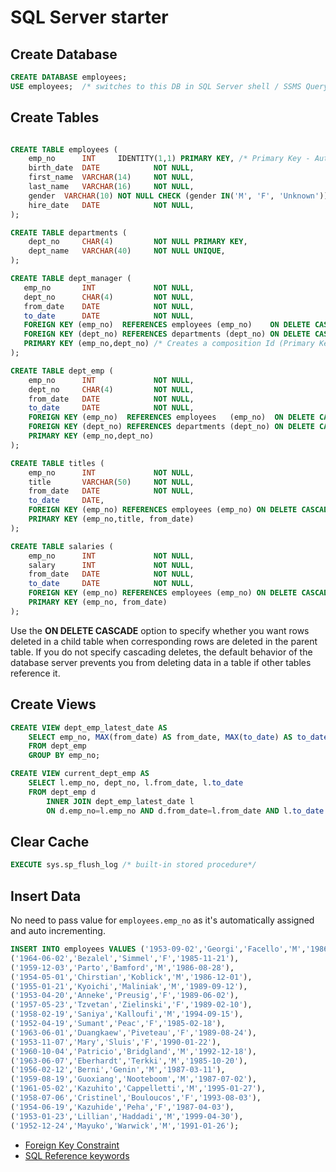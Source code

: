 # SQL Server starter

## Create Database

```sql
CREATE DATABASE employees; 
USE employees;  /* switches to this DB in SQL Server shell / SSMS Query window */
```


## Create Tables

```sql

CREATE TABLE employees (
    emp_no      INT		IDENTITY(1,1) PRIMARY KEY, /* Primary Key - Auto Incrementing with each insert */
    birth_date  DATE            NOT NULL,
    first_name  VARCHAR(14)     NOT NULL,
    last_name   VARCHAR(16)     NOT NULL,
    gender	VARCHAR(10)	NOT NULL CHECK (gender IN('M', 'F', 'Unknown')), /* Accepts only these values, like MYSQL Enum */
    hire_date   DATE            NOT NULL,
);

CREATE TABLE departments (
    dept_no     CHAR(4)         NOT NULL PRIMARY KEY,
    dept_name   VARCHAR(40)     NOT NULL UNIQUE,
);

CREATE TABLE dept_manager (
   emp_no       INT             NOT NULL,
   dept_no      CHAR(4)         NOT NULL,
   from_date    DATE            NOT NULL,
   to_date      DATE            NOT NULL,
   FOREIGN KEY (emp_no)  REFERENCES employees (emp_no)    ON DELETE CASCADE, /* Links Primary and Foreign Keys */
   FOREIGN KEY (dept_no) REFERENCES departments (dept_no) ON DELETE CASCADE,
   PRIMARY KEY (emp_no,dept_no) /* Creates a composition Id (Primary Key from multiple columns) */
); 

CREATE TABLE dept_emp (
    emp_no      INT             NOT NULL,
    dept_no     CHAR(4)         NOT NULL,
    from_date   DATE            NOT NULL,
    to_date     DATE            NOT NULL,
    FOREIGN KEY (emp_no)  REFERENCES employees   (emp_no)  ON DELETE CASCADE,
    FOREIGN KEY (dept_no) REFERENCES departments (dept_no) ON DELETE CASCADE,
    PRIMARY KEY (emp_no,dept_no)
);

CREATE TABLE titles (
    emp_no      INT             NOT NULL,
    title       VARCHAR(50)     NOT NULL,
    from_date   DATE            NOT NULL,
    to_date     DATE,
    FOREIGN KEY (emp_no) REFERENCES employees (emp_no) ON DELETE CASCADE,
    PRIMARY KEY (emp_no,title, from_date)
); 

CREATE TABLE salaries (
    emp_no      INT             NOT NULL,
    salary      INT             NOT NULL,
    from_date   DATE            NOT NULL,
    to_date     DATE            NOT NULL,
    FOREIGN KEY (emp_no) REFERENCES employees (emp_no) ON DELETE CASCADE,
    PRIMARY KEY (emp_no, from_date)
); 

```

Use the **ON DELETE CASCADE** option to specify whether you want rows deleted in a child table when corresponding rows are deleted in the parent table. If you do not specify cascading deletes, the default behavior of the database server prevents you from deleting data in a table if other tables reference it.

## Create Views

```sql
CREATE VIEW dept_emp_latest_date AS
    SELECT emp_no, MAX(from_date) AS from_date, MAX(to_date) AS to_date
    FROM dept_emp
    GROUP BY emp_no;

CREATE VIEW current_dept_emp AS
    SELECT l.emp_no, dept_no, l.from_date, l.to_date
    FROM dept_emp d
        INNER JOIN dept_emp_latest_date l
        ON d.emp_no=l.emp_no AND d.from_date=l.from_date AND l.to_date = d.to_date;
```

## Clear Cache

```sql
EXECUTE sys.sp_flush_log /* built-in stored procedure*/
```

## Insert Data

No need to pass value for `employees.emp_no` as it's automatically assigned and auto incrementing.

```sql
INSERT INTO employees VALUES ('1953-09-02','Georgi','Facello','M','1986-06-26'),
('1964-06-02','Bezalel','Simmel','F','1985-11-21'),
('1959-12-03','Parto','Bamford','M','1986-08-28'),
('1954-05-01','Chirstian','Koblick','M','1986-12-01'),
('1955-01-21','Kyoichi','Maliniak','M','1989-09-12'),
('1953-04-20','Anneke','Preusig','F','1989-06-02'),
('1957-05-23','Tzvetan','Zielinski','F','1989-02-10'),
('1958-02-19','Saniya','Kalloufi','M','1994-09-15'),
('1952-04-19','Sumant','Peac','F','1985-02-18'),
('1963-06-01','Duangkaew','Piveteau','F','1989-08-24'),
('1953-11-07','Mary','Sluis','F','1990-01-22'),
('1960-10-04','Patricio','Bridgland','M','1992-12-18'),
('1963-06-07','Eberhardt','Terkki','M','1985-10-20'),
('1956-02-12','Berni','Genin','M','1987-03-11'),
('1959-08-19','Guoxiang','Nooteboom','M','1987-07-02'),
('1961-05-02','Kazuhito','Cappelletti','M','1995-01-27'),
('1958-07-06','Cristinel','Bouloucos','F','1993-08-03'),
('1954-06-19','Kazuhide','Peha','F','1987-04-03'),
('1953-01-23','Lillian','Haddadi','M','1999-04-30'),
('1952-12-24','Mayuko','Warwick','M','1991-01-26');
```

* [Foreign Key Constraint](https://www.w3schools.com/sql/sql_foreignkey.asp)
* [SQL Reference keywords](https://www.w3schools.com/sql/sql_ref_keywords.asp)
